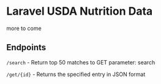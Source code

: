 # Laravel USDA Nutrition Data

more to come

## Endpoints

`/search` - Return top 50 matches to GET parameter: search

`/get/{id}` - Returns the specified entry in JSON format
	
